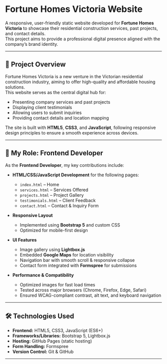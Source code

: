 # Fortune Homes Victoria Website

A responsive, user-friendly static website developed for **Fortune Homes Victoria** to showcase their residential construction services, past projects, and contact details.  
This project aims to provide a professional digital presence aligned with the company’s brand identity.

---

## 📌 Project Overview

Fortune Homes Victoria is a new venture in the Victorian residential construction industry, aiming to offer high-quality and affordable housing solutions.  
This website serves as the central digital hub for:
- Presenting company services and past projects
- Displaying client testimonials
- Allowing users to submit inquiries
- Providing contact details and location mapping

The site is built with **HTML5**, **CSS3**, and **JavaScript**, following responsive design principles to ensure a smooth experience across devices.

---

## 🎯 My Role: Frontend Developer

As the **Frontend Developer**, my key contributions include:

- **HTML/CSS/JavaScript Development** for the following pages:
  - `index.html` – Home  
  - `services.html` – Services Offered  
  - `projects.html` – Project Gallery  
  - `testimonials.html` – Client Feedback  
  - `contact.html` – Contact & Inquiry Form  

- **Responsive Layout**
  - Implemented using **Bootstrap 5** and custom CSS
  - Optimized for mobile-first design

- **UI Features**
  - Image gallery using **Lightbox.js**
  - Embedded **Google Maps** for location visibility
  - Navigation bar with smooth scroll & responsive collapse
  - Contact form integrated with **Formspree** for submissions

- **Performance & Compatibility**
  - Optimized images for fast load times
  - Tested across major browsers (Chrome, Firefox, Edge, Safari)
  - Ensured WCAG-compliant contrast, alt text, and keyboard navigation

---

## 🛠️ Technologies Used

- **Frontend:** HTML5, CSS3, JavaScript (ES6+)
- **Frameworks/Libraries:** Bootstrap 5, Lightbox.js
- **Hosting:** GitHub Pages (static hosting)
- **Form Handling:** Formspree
- **Version Control:** Git & GitHub

---



